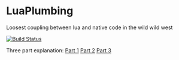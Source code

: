 # LuaPlumbing
Loosest coupling between lua and native code in the wild wild west

[![Build Status](https://travis-ci.org/davidkazlauskas/LuaPlumbing.svg?branch=master)](https://travis-ci.org/davidkazlauskas/LuaPlumbing)

Three part explanation:
[Part 1](https://www.youtube.com/watch?v=Tk-HTQFGhKs)
[Part 2](https://www.youtube.com/watch?v=fiu9R-9Czro)
[Part 3](https://www.youtube.com/watch?v=YkwgvWgs-bw)
